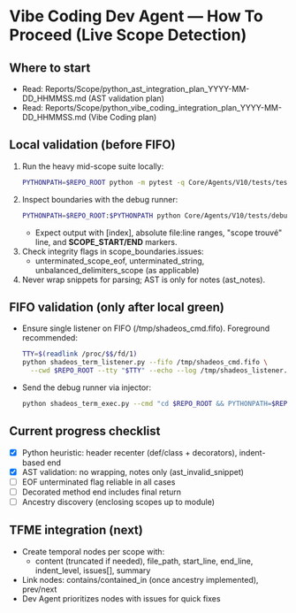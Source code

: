 # Vibe Coding Dev Agent — How To Proceed (Live Scope Detection)

## Where to start
- Read: Reports/Scope/python_ast_integration_plan_YYYY-MM-DD_HHMMSS.md (AST validation plan)
- Read: Reports/Scope/python_vibe_coding_integration_plan_YYYY-MM-DD_HHMMSS.md (Vibe Coding plan)

## Local validation (before FIFO)
1) Run the heavy mid-scope suite locally:
   ```bash
   PYTHONPATH=$REPO_ROOT python -m pytest -q Core/Agents/V10/tests/test_scope_mid_scope_heavy.py
   ```
2) Inspect boundaries with the debug runner:
   ```bash
   PYTHONPATH=$REPO_ROOT:$PYTHONPATH python Core/Agents/V10/tests/debug_scope_runner.py
   ```
   - Expect output with [index], absolute file:line ranges, "scope trouvé" line, and **SCOPE_START/END** markers.
3) Check integrity flags in scope_boundaries.issues:
   - unterminated_scope_eof, unterminated_string, unbalanced_delimiters_scope (as applicable)
4) Never wrap snippets for parsing; AST is only for notes (ast_notes).

## FIFO validation (only after local green)
- Ensure single listener on FIFO (/tmp/shadeos_cmd.fifo). Foreground recommended:
  ```bash
  TTY=$(readlink /proc/$$/fd/1)
  python shadeos_term_listener.py --fifo /tmp/shadeos_cmd.fifo \
    --cwd $REPO_ROOT --tty "$TTY" --echo --log /tmp/shadeos_listener.log --print-ready
  ```
- Send the debug runner via injector:
  ```bash
  python shadeos_term_exec.py --cmd "cd $REPO_ROOT && PYTHONPATH=$REPO_ROOT:$PYTHONPATH python Core/Agents/V10/tests/debug_scope_runner.py"
  ```

## Current progress checklist
- [x] Python heuristic: header recenter (def/class + decorators), indent-based end
- [x] AST validation: no wrapping, notes only (ast_invalid_snippet)
- [ ] EOF unterminated flag reliable in all cases
- [ ] Decorated method end includes final return
- [ ] Ancestry discovery (enclosing scopes up to module)

## TFME integration (next)
- Create temporal nodes per scope with:
  - content (truncated if needed), file_path, start_line, end_line, indent_level, issues[], summary
- Link nodes: contains/contained_in (once ancestry implemented), prev/next
- Dev Agent prioritizes nodes with issues for quick fixes
